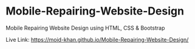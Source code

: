 # Mobile-Repairing-Website-Design
Mobile Repairing Website Design using HTML, CSS &amp; Bootstrap

Live Link: https://moid-khan.github.io/Mobile-Repairing-Website-Design/
